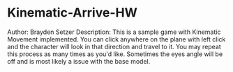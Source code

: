 # Kinematic-Arrive-HW
Author: Brayden Setzer
Description: This is a sample game with Kinematic Movement implemented. 
You can click anywhere on the plane with left click and the character will look in that direction and travel to it.
You may repeat this process as many times as you'd like.
Sometimes the eyes angle will be off and is most likely a issue with the base model.
